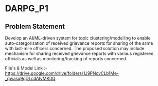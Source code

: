 # DARPG_P1

## Problem Statement
Develop an AI/ML-driven system for topic clustering/modelling to enable auto-categorisation of received grievance reports for sharing of the same with last-mile officers concerned. The proposed solution may include mechanism for sharing received grievance reports with various registered officials as well as monitoring/tracking of reports concerned.


File's & Model Link :- https://drive.google.com/drive/folders/1J9PNcvCLb1Me-_qwasq9gDLcdAIvMK0Q
